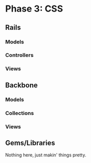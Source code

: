 # Phase 3: CSS

## Rails
### Models
### Controllers
### Views

## Backbone
### Models
### Collections
### Views

## Gems/Libraries

Nothing here, just makin' things pretty.
